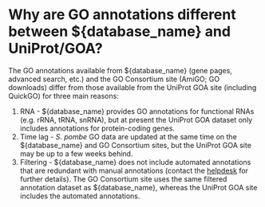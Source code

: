 # Why are GO annotations different between ${database_name} and UniProt/GOA?
<!-- pombase_categories: Finding data,Using ontologies -->

The GO annotations available from ${database_name} (gene pages, advanced search,
etc.) and the GO Consortium site (AmiGO; GO downloads) differ from those
available from the UniProt GOA site (including QuickGO) for three main
reasons:

1.  RNA - ${database_name} provides GO annotations for functional RNAs (e.g.
    rRNA, tRNA, snRNA), but at present the UniProt GOA dataset only
    includes annotations for protein-coding genes.
2.  Time lag - *S. pombe* GO data are updated at the same time on the
    ${database_name} and GO Consortium sites, but the UniProt GOA site may be up
    to a few weeks behind.
3.  Filtering - ${database_name} does not include automated annotations that are
    redundant with manual annotations (contact the
    [helpdesk](mailto:helpdesk@pombase.org) for further details). The GO
    Consortium site uses the same filtered annotation dataset as
    ${database_name}, whereas the UniProt GOA site includes the automated
    annotations.
